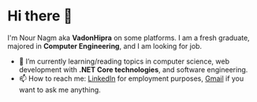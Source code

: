 # Hi there 👋
I'm Nour Nagm aka **VadonHipra** on some platforms. I am a fresh graduate, majored in **Computer Engineering**, and I am looking for job.


- 🌱 I’m currently learning/reading topics in computer science, web development with **.NET Core technologies**, and software engineering.
- 📫 How to reach me: [LinkedIn](http://linkedin.com/in/nour-nagm/) for employment purposes, [Gmail](mailto:nournagm97@gmail.com) if you want to ask me anything.

<!--
**nour-nagm/nour-nagm** is a ✨ _special_ ✨ repository because its `README.md` (this file) appears on your GitHub profile.

Here are some ideas to get you started:

- 🔭 I’m currently working on ...
- 🌱 I’m currently learning ...
- 👯 I’m looking to collaborate on ...
- 🤔 I’m looking for help with ...
- 💬 Ask me about ...
- 📫 How to reach me: ...
- 😄 Pronouns: ...
- ⚡ Fun fact: ...
-->
